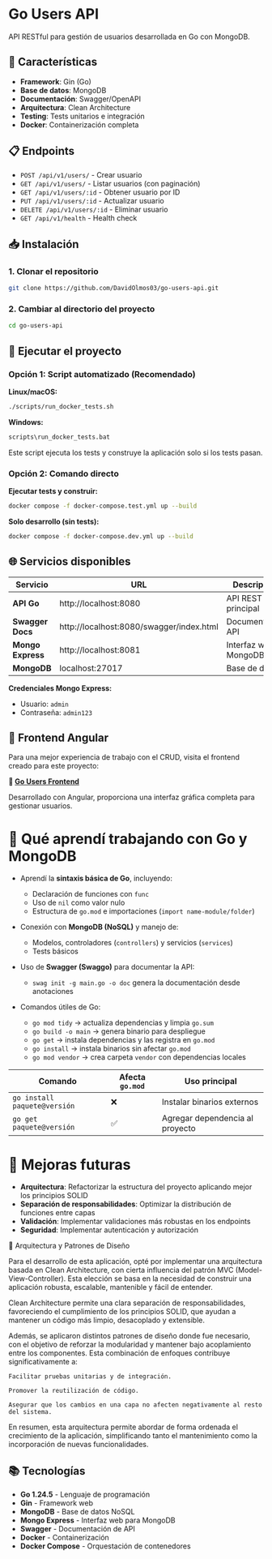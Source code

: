 # Go Users API

API RESTful para gestión de usuarios desarrollada en Go con MongoDB.

## 🚀 Características

- **Framework**: Gin (Go)
- **Base de datos**: MongoDB
- **Documentación**: Swagger/OpenAPI
- **Arquitectura**: Clean Architecture
- **Testing**: Tests unitarios e integración
- **Docker**: Containerización completa

## 📋 Endpoints

- `POST /api/v1/users/` - Crear usuario
- `GET /api/v1/users/` - Listar usuarios (con paginación)
- `GET /api/v1/users/:id` - Obtener usuario por ID
- `PUT /api/v1/users/:id` - Actualizar usuario
- `DELETE /api/v1/users/:id` - Eliminar usuario
- `GET /api/v1/health` - Health check

## 📥 Instalación

### 1. Clonar el repositorio
```bash
git clone https://github.com/DavidOlmos03/go-users-api.git
```

### 2. Cambiar al directorio del proyecto
```bash
cd go-users-api
```

## 🐳 Ejecutar el proyecto

### Opción 1: Script automatizado (Recomendado)

**Linux/macOS:**
```bash
./scripts/run_docker_tests.sh
```

**Windows:**
```cmd
scripts\run_docker_tests.bat
```

Este script ejecuta los tests y construye la aplicación solo si los tests pasan.

### Opción 2: Comando directo

**Ejecutar tests y construir:**
```bash
docker compose -f docker-compose.test.yml up --build
```

**Solo desarrollo (sin tests):**
```bash
docker compose -f docker-compose.dev.yml up --build
```

## 🌐 Servicios disponibles

| Servicio | URL | Descripción |
|----------|-----|-------------|
| **API Go** | http://localhost:8080 | API REST principal |
| **Swagger Docs** | http://localhost:8080/swagger/index.html | Documentación API |
| **Mongo Express** | http://localhost:8081 | Interfaz web MongoDB |
| **MongoDB** | localhost:27017 | Base de datos |

**Credenciales Mongo Express:**
- Usuario: `admin`
- Contraseña: `admin123`

## 🎨 Frontend Angular

Para una mejor experiencia de trabajo con el CRUD, visita el frontend creado para este proyecto:

**🔗 [Go Users Frontend](https://github.com/DavidOlmos03/go-users-front)**

Desarrollado con Angular, proporciona una interfaz gráfica completa para gestionar usuarios.


# 📘 Qué aprendí trabajando con Go y MongoDB

- Aprendí la **sintaxis básica de Go**, incluyendo:
  - Declaración de funciones con `func`
  - Uso de `nil` como valor nulo
  - Estructura de `go.mod` e importaciones (`import name-module/folder`)

- Conexión con **MongoDB (NoSQL)** y manejo de:
  - Modelos, controladores (`controllers`) y servicios (`services`)
  - Tests básicos

- Uso de **Swagger (Swaggo)** para documentar la API:
  - `swag init -g main.go -o doc` genera la documentación desde anotaciones

- Comandos útiles de Go:
  - `go mod tidy` → actualiza dependencias y limpia `go.sum`
  - `go build -o main` → genera binario para despliegue
  - `go get` → instala dependencias y las registra en `go.mod`
  - `go install` → instala binarios sin afectar `go.mod`
  - `go mod vendor` → crea carpeta `vendor` con dependencias locales

| Comando                      | Afecta `go.mod` | Uso principal                          |
|-----------------------------|------------------|----------------------------------------|
| `go install paquete@versión`| ❌               | Instalar binarios externos             |
| `go get paquete@versión`    | ✅               | Agregar dependencia al proyecto        |

# 🔧 Mejoras futuras

- **Arquitectura**: Refactorizar la estructura del proyecto aplicando mejor los principios SOLID
- **Separación de responsabilidades**: Optimizar la distribución de funciones entre capas
- **Validación**: Implementar validaciones más robustas en los endpoints
- **Seguridad**: Implementar autenticación y autorización

🧱 Arquitectura y Patrones de Diseño

Para el desarrollo de esta aplicación, opté por implementar una arquitectura basada en Clean Architecture, con cierta influencia del patrón MVC (Model-View-Controller). Esta elección se basa en la necesidad de construir una aplicación robusta, escalable, mantenible y fácil de entender.

Clean Architecture permite una clara separación de responsabilidades, favoreciendo el cumplimiento de los principios SOLID, que ayudan a mantener un código más limpio, desacoplado y extensible.

Además, se aplicaron distintos patrones de diseño donde fue necesario, con el objetivo de reforzar la modularidad y mantener bajo acoplamiento entre los componentes. Esta combinación de enfoques contribuye significativamente a:

    Facilitar pruebas unitarias y de integración.

    Promover la reutilización de código.

    Asegurar que los cambios en una capa no afecten negativamente al resto del sistema.

En resumen, esta arquitectura permite abordar de forma ordenada el crecimiento de la aplicación, simplificando tanto el mantenimiento como la incorporación de nuevas funcionalidades.

## 📚 Tecnologías

- **Go 1.24.5** - Lenguaje de programación
- **Gin** - Framework web
- **MongoDB** - Base de datos NoSQL
- **Mongo Express** - Interfaz web para MongoDB
- **Swagger** - Documentación de API
- **Docker** - Containerización
- **Docker Compose** - Orquestación de contenedores

